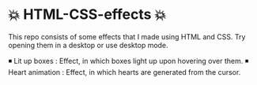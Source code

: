 # 💥 HTML-CSS-effects 💥

This repo consists of some effects that I made using HTML and CSS.
Try opening them in a desktop or use desktop mode.

◾ Lit up boxes : Effect, in which boxes light up upon hovering over them.
◾ Heart animation : Effect, in which hearts are generated from the cursor.
